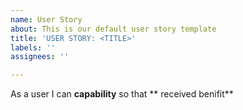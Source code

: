 ```yaml
---
name: User Story
about: This is our default user story template
title: 'USER STORY: <TITLE>'
labels: ''
assignees: ''

---
```


As a user I can **capability** so that ** received benifit**
